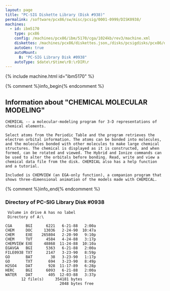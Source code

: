 ```yaml
---
layout: page
title: "PC-SIG Diskette Library (Disk #938)"
permalink: /software/pcx86/sw/misc/pcsig/0001-0999/DISK0938/
machines:
  - id: ibm5170
    type: pcx86
    config: /machines/pcx86/ibm/5170/cga/1024kb/rev3/machine.xml
    diskettes: /machines/pcx86/diskettes.json,/disks/pcsigdisks/pcx86/diskettes.json
    autoGen: true
    autoMount:
      B: "PC-SIG Library Disk #0938"
    autoType: $date\r$time\rB:\rDIR\r
---
```


{% include machine.html id="ibm5170" %}

{% comment %}info_begin{% endcomment %}

## Information about "CHEMICAL MOLECULAR MODELING"

    CHEMICAL -- a molecular-modeling program for 3-D representations of
    chemical elements.
    
    Select atoms from the Periodic Table and the program retrieves the
    electron orbital information. The atoms can be bonded into molecules,
    and the molecules bonded with other molecules to make large chemical
    structures. The chemical is displayed as it is constructed, and when
    formed, can be rotated and viewed. The Hybrid and Ionize commands can
    be used to alter the orbitals before bonding. Read, write and view a
    chemical data file from the disk. CHEMICAL also has a help function
    and a tutorial.
    
    Included is CHEMVIEW (an EGA-only function), a companion program that
    shows three-dimensional animation of the models made with CHEMICAL.
{% comment %}info_end{% endcomment %}


### Directory of PC-SIG Library Disk #0938

     Volume in drive A has no label
     Directory of A:\

    CGA      BGI      6221   6-21-88   2:00a
    CHEM     DOC     13036   2-24-90  10:47a
    CHEM     EXE    265804   2-20-90   9:10p
    CHEM     TUT      4584   4-24-88   3:17p
    CHEMVIEW EXE     48868  11-24-88  10:10a
    EGAVGA   BGI      5363   6-21-88   2:00a
    FILE0938 TXT      2147   3-23-90   8:59p
    GO       BAT        38   3-23-90   1:17p
    GO       TXT       694   3-23-90   8:49p
    H2SO4    DAT       928  11-17-89   6:28p
    HERC     BGI      6093   6-21-88   2:00a
    WATER    DAT       405  12-03-88   3:37p
           12 file(s)     354181 bytes
                            2048 bytes free
